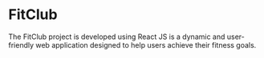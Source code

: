 # FitClub
The FitClub project is developed using React JS is a dynamic and user-friendly web application designed to help users achieve their fitness goals.
